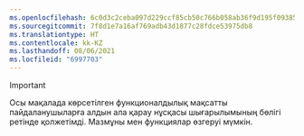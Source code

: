 ```yaml
---
ms.openlocfilehash: 6c0d3c2ceba097d229ccf85cb50c766b058ab36f9d195f093855d62a5b510abe
ms.sourcegitcommit: 7f8d1e7a16af769adb43d1877c28fdce53975db8
ms.translationtype: HT
ms.contentlocale: kk-KZ
ms.lasthandoff: 08/06/2021
ms.locfileid: "6997703"
---
```

> [!IMPORTANT]
> Осы мақалада көрсетілген функционалдылық мақсатты пайдаланушыларға алдын ала қарау нұсқасы шығарылымының бөлігі ретінде қолжетімді. Мазмұны мен функциялар өзгеруі мүмкін. 
